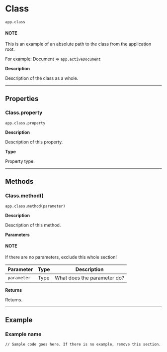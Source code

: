 <a id="jsobjref-class"></a>

# Class

`app.class`

#### NOTE
This is an example of an absolute path to the class from the application root.

For example: Document => `app.activeDocument`

**Description**

Description of the class as a whole.

---

## Properties

<a id="jsobjref-class-property"></a>

### Class.property

`app.class.property`

**Description**

Description of this property.

**Type**

Property type.

---

## Methods

<a id="jsobjref-class-method"></a>

### Class.method()

`app.class.method(parameter)`

**Description**

Description of this method.

**Parameters**

#### NOTE
If there are no parameters, exclude this whole section!

| Parameter   | Type   | Description                 |
|-------------|--------|-----------------------------|
| `parameter` | Type   | What does the parameter do? |

**Returns**

Returns.

---

## Example

### Example name

```default
// Sample code goes here. If there is no example, remove this section.
```
